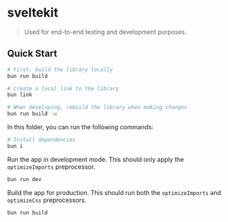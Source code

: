 # sveltekit

> Used for end-to-end testing and development purposes.

## Quick Start

```sh
# First, build the library locally
bun run build

# Create a local link to the library
bun link

# When developing, rebuild the library when making changes
bun run build -w
```

In this folder, you can run the following commands:

```sh
# Install dependencies
bun i
```

Run the app in development mode. This should only apply the `optimizeImports` preprocessor.

```sh
bun run dev
```

Build the app for production. This should run both the `optimizeImports` and `optimizeCss` preprocessors.

```sh
bun run build
```
